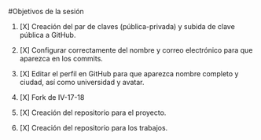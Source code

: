#Objetivos de la sesión
1. [X] Creación del par de claves (pública-privada) y subida de clave pública a GitHub.

2. [X] Configurar correctamente del nombre y correo electrónico para que aparezca en los commits.

3. [X] Editar el perfil en GitHub para que aparezca nombre completo y ciudad, así como universidad y avatar.

4. [X] Fork de IV-17-18

5. [X] Creación del repositorio para el proyecto.

6. [X] Creación del repositorio para los trabajos.

